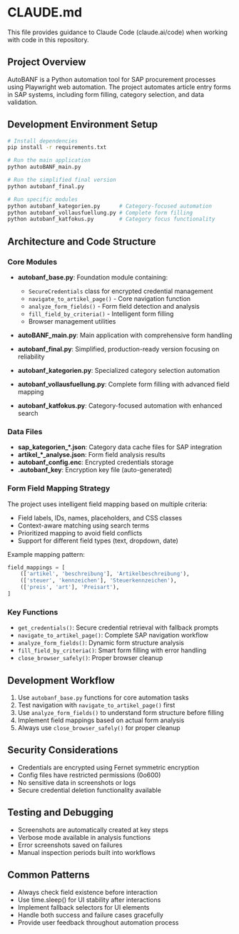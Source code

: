 # CLAUDE.md

This file provides guidance to Claude Code (claude.ai/code) when working with code in this repository.

## Project Overview

AutoBANF is a Python automation tool for SAP procurement processes using Playwright web automation. The project automates article entry forms in SAP systems, including form filling, category selection, and data validation.

## Development Environment Setup

```bash
# Install dependencies
pip install -r requirements.txt

# Run the main application
python autoBANF_main.py

# Run the simplified final version
python autobanf_final.py

# Run specific modules
python autobanf_kategorien.py      # Category-focused automation
python autobanf_vollausfuellung.py # Complete form filling
python autobanf_katfokus.py        # Category focus functionality
```

## Architecture and Code Structure

### Core Modules

- **autobanf_base.py**: Foundation module containing:
  - `SecureCredentials` class for encrypted credential management
  - `navigate_to_artikel_page()` - Core navigation function
  - `analyze_form_fields()` - Form field detection and analysis
  - `fill_field_by_criteria()` - Intelligent form filling
  - Browser management utilities

- **autoBANF_main.py**: Main application with comprehensive form handling
- **autobanf_final.py**: Simplified, production-ready version focusing on reliability
- **autobanf_kategorien.py**: Specialized category selection automation
- **autobanf_vollausfuellung.py**: Complete form filling with advanced field mapping
- **autobanf_katfokus.py**: Category-focused automation with enhanced search

### Data Files

- **sap_kategorien_*.json**: Category data cache files for SAP integration
- **artikel_*_analyse.json**: Form field analysis results
- **autobanf_config.enc**: Encrypted credentials storage
- **.autobanf_key**: Encryption key file (auto-generated)

### Form Field Mapping Strategy

The project uses intelligent field mapping based on multiple criteria:
- Field labels, IDs, names, placeholders, and CSS classes
- Context-aware matching using search terms
- Prioritized mapping to avoid field conflicts
- Support for different field types (text, dropdown, date)

Example mapping pattern:
```python
field_mappings = [
    (['artikel', 'beschreibung'], 'Artikelbeschreibung'),
    (['steuer', 'kennzeichen'], 'Steuerkennzeichen'),
    (['preis', 'art'], 'Preisart'),
]
```

### Key Functions

- `get_credentials()`: Secure credential retrieval with fallback prompts
- `navigate_to_artikel_page()`: Complete SAP navigation workflow
- `analyze_form_fields()`: Dynamic form structure analysis
- `fill_field_by_criteria()`: Smart form filling with error handling
- `close_browser_safely()`: Proper browser cleanup

## Development Workflow

1. Use `autobanf_base.py` functions for core automation tasks
2. Test navigation with `navigate_to_artikel_page()` first
3. Use `analyze_form_fields()` to understand form structure before filling
4. Implement field mappings based on actual form analysis
5. Always use `close_browser_safely()` for proper cleanup

## Security Considerations

- Credentials are encrypted using Fernet symmetric encryption
- Config files have restricted permissions (0o600)
- No sensitive data in screenshots or logs
- Secure credential deletion functionality available

## Testing and Debugging

- Screenshots are automatically created at key steps
- Verbose mode available in analysis functions
- Error screenshots saved on failures
- Manual inspection periods built into workflows

## Common Patterns

- Always check field existence before interaction
- Use time.sleep() for UI stability after interactions
- Implement fallback selectors for UI elements
- Handle both success and failure cases gracefully
- Provide user feedback throughout automation process
